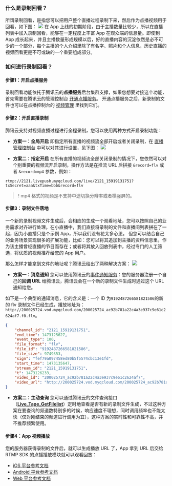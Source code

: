 
### 什么是录制回看？
所谓录制回看，是指您可以把用户整个直播过程录制下来，然后作为点播视频用于回看，如下图：
![](//mccdn.qcloud.com/static/img/a8240c996be9eab19d5dc40b9e3df779/image.png)
在 App 上线的初期阶段，由于主播数量比较少，所以在直播列表中加入录制回看，能够在一定程度上丰富 App 在观众端的信息量。即使到 App 成长起来，并且主播数量形成规模以后，好的直播内容的沉淀依然是必不可少的一个部分，每个主播的个人介绍里除了有名字、照片和个人信息，历史直播的视频回看更是不可或缺的一个重要组成部分。
 
### 如何进行录制回看？
#### 步骤1：开启点播服务
录制回看功能依托于腾讯云的**点播服务**后台集群支撑，如果您想要对接这个功能，首先需要在腾讯云的管理控制台 [开通点播服务](http://console.cloud.tencent.com/video)。
开通点播服务之后，新录制的文件也可以在点播控制台的 [视频管理](http://console.cloud.tencent.com/video/videolist) 里找到它们。

#### 步骤2：开启直播录制
腾讯云支持对视频直播过程进行全程录制，您可以使用两种方式开启录制功能：

- **方案一：全局开启**
即指定所有直播的视频流全部开启或者关闭录制，在 [直播管理控制台](https://console.cloud.tencent.com/live) 中可以对其进行设置，见下图：
![](https://main.qcloudimg.com/raw/dbd9c9896d712a3bd87cf926b7401f82.png)

- **方案二：指定开启**
在所有直播的视频流全部关闭录制的情况下，您依然可以对个别重要的视频流开启录制，操作方法是在推流 URL 后拼接 `&record=flv` 或者 `&record=mp4` 参数，例如：
```
rtmp://2121.livepush.myqcloud.com/live/2121_15919131751?txSecret=aaa&txTime=bbb&record=flv
```
>! mp4 格式的视频是不支持中途切换分辨率或者横竖屏的。

#### 步骤3：录制文件落地
一个新的录制视频文件生成后，会相应的生成一个观看地址，您可以按照自己的业务需求对齐进行处理。在小直播中，我们直接将录制的文件和直播间列表拼在了一起，因为小直播只是个示例 App，所以我们没有花太多心思。
但您可以结合自己的业务场景实现很多的扩展功能，比如：您可以将其追加到主播的资料信息里，作为该主播曾经直播的节目而存在；或者将其放入回放列表中，经过专门的人工筛选，将优质的视频推荐给您的 App 用户。

那么怎样才能拿到文件的地址呢？腾讯云给出了两种解决方案：
![](//mc.qcloudimg.com/static/img/b50c901fb4d529daf3405e78bc69908d/image.png)

- **方案一：消息通知**
您可以使用腾讯云的[事件通知服务](https://cloud.tencent.com/doc/api/258/5957)：您的服务器注册一个自己的**回调 URL** 给腾讯云，腾讯云会在一个新的录制文件生成时通过这个 URL 通知给您。

 如下是一个典型的通知消息，它的含义是：一个 ID 为`9192487266581821586`的新的 flv 录制文件已经生成，播放地址为：`http://200025724.vod.myqcloud.com/200025724_ac92b781a22c4a3e937c9e61c2624af7.f0.flv`。
```json
{
    "channel_id": "2121_15919131751",
    "end_time": 1473125627,
    "event_type": 100,
    "file_format": "flv",
    "file_id": "9192487266581821586",
    "file_size": 9749353,
    "sign": "fef79a097458ed80b5f5574cbc13e1fd",
    "start_time": 1473135647,
    "stream_id": "2121_15919131751",
    "t": 1473126233,
    "video_id": "200025724_ac92b781a22c4a3e937c9e61c2624af7",
    "video_url": "http://200025724.vod.myqcloud.com/200025724_ac92b781a22c4a3e937c9e61c2624af7.f0.flv"
}
```

- **方案二：主动查询**
您可以通过腾讯云的文件查询接口（**[Live_Tape_GetFilelist](https://cloud.tencent.com/doc/api/258/5960)**）定时地查看是否有新的录制文件生成，不过这种方案在要查询的频道数特别多的时候，响应速度不理想，同时调用频率也不能太快（仅对刚结束的频道进行调用为宜），这种方案的实时性和可靠性不高，并不推荐频繁使用。

#### 步骤4：App 视频播放
您的服务器获得录制的文件后，就可以生成播放 URL 了，App 拿到 URL 后交给 RTMP SDK 的点播播放模块就可以观看回放：
- [iOS 平台参考文档](https://cloud.tencent.com/doc/api/258/4738)
- [Android 平台参考文档](https://cloud.tencent.com/doc/api/258/4739)
- [Web 平台参考文档](https://cloud.tencent.com/doc/api/258/5706) 
